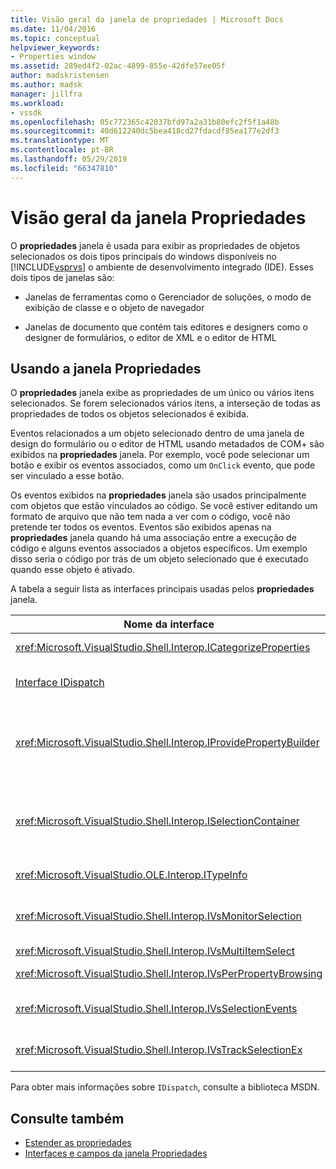 ```yaml
---
title: Visão geral da janela de propriedades | Microsoft Docs
ms.date: 11/04/2016
ms.topic: conceptual
helpviewer_keywords:
- Properties window
ms.assetid: 289ed4f2-02ac-4899-855e-42dfe57ee05f
author: madskristensen
ms.author: madsk
manager: jillfra
ms.workload:
- vssdk
ms.openlocfilehash: 05c772365c42037bfd97a2a31b80efc2f5f1a48b
ms.sourcegitcommit: 40d612240dc5bea418cd27fdacdf85ea177e2df3
ms.translationtype: MT
ms.contentlocale: pt-BR
ms.lasthandoff: 05/29/2019
ms.locfileid: "66347810"
---
```

# <a name="properties-window-overview"></a>Visão geral da janela Propriedades
O **propriedades** janela é usada para exibir as propriedades de objetos selecionados os dois tipos principais do windows disponíveis no [!INCLUDE[vsprvs](../../code-quality/includes/vsprvs_md.md)] o ambiente de desenvolvimento integrado (IDE). Esses dois tipos de janelas são:

- Janelas de ferramentas como o Gerenciador de soluções, o modo de exibição de classe e o objeto de navegador

- Janelas de documento que contém tais editores e designers como o designer de formulários, o editor de XML e o editor de HTML

## <a name="using-the-properties-window"></a>Usando a janela Propriedades
 O **propriedades** janela exibe as propriedades de um único ou vários itens selecionados. Se forem selecionados vários itens, a interseção de todas as propriedades de todos os objetos selecionados é exibida.

 Eventos relacionados a um objeto selecionado dentro de uma janela de design do formulário ou o editor de HTML usando metadados de COM+ são exibidos na **propriedades** janela. Por exemplo, você pode selecionar um botão e exibir os eventos associados, como um `OnClick` evento, que pode ser vinculado a esse botão.

 Os eventos exibidos na **propriedades** janela são usados principalmente com objetos que estão vinculados ao código. Se você estiver editando um formato de arquivo que não tem nada a ver com o código, você não pretende ter todos os eventos. Eventos são exibidos apenas na **propriedades** janela quando há uma associação entre a execução de código e alguns eventos associados a objetos específicos. Um exemplo disso seria o código por trás de um objeto selecionado que é executado quando esse objeto é ativado.

 A tabela a seguir lista as interfaces principais usadas pelos **propriedades** janela.

|Nome da interface|Descrição|
|--------------------|-----------------|
|<xref:Microsoft.VisualStudio.Shell.Interop.ICategorizeProperties>|Fornece uma lista de categorias para o **propriedades** janela e mapeia cada propriedade para uma categoria.|
|[Interface IDispatch](/previous-versions/windows/desktop/api/oaidl/nn-oaidl-idispatch)|Expõe métodos e propriedades para ferramentas e outros aplicativos que oferecem suporte à automação de programação de um objeto.|
|<xref:Microsoft.VisualStudio.Shell.Interop.IProvidePropertyBuilder>|Fornece botões de reticências (...) chamados *construtores* que abrir janelas de caixa de diálogo modal implementadas pelo objeto em si. Usado quando um valor não é facilmente digitado pelo usuário em um campo de texto. Por exemplo, ele pode ser usado para abrir um seletor de cores que determina o valor RGB para você.|
|<xref:Microsoft.VisualStudio.Shell.Interop.ISelectionContainer>|Fornece acesso a objetos usados para atualizar as informações exibidas na **propriedades** janela. <xref:Microsoft.VisualStudio.Shell.Interop.ISelectionContainer> é implementado por VSPackages para cada janela que contém objetos selecionáveis com propriedades relacionadas a ser exibido.|
|<xref:Microsoft.VisualStudio.OLE.Interop.ITypeInfo>|Fornece informações sobre o tipo de um objeto como métodos de uma interface e campos de uma estrutura.|
|<xref:Microsoft.VisualStudio.Shell.Interop.IVsMonitorSelection>|Permite que os VSPackages para receber notificações de eventos de seleção e recuperar informações sobre a hierarquia de projeto atual, item, valor do elemento e o contexto de interface do usuário do comando.|
|<xref:Microsoft.VisualStudio.Shell.Interop.IVsMultiItemSelect>|Fornece o ambiente com acesso a várias seleções.|
|<xref:Microsoft.VisualStudio.Shell.Interop.IVsPerPropertyBrowsing>|Usado para fornecer nomes localizados em algumas propriedades exibidas na **propriedades** janela.|
|<xref:Microsoft.VisualStudio.Shell.Interop.IVsSelectionEvents>|Notifica os VSPackages registrados de alterações para a seleção atual, o valor do elemento ou o contexto de interface do usuário do comando.|
|<xref:Microsoft.VisualStudio.Shell.Interop.IVsTrackSelectionEx>|Notifica o ambiente de uma alteração na seleção atual e fornece acesso às informações de hierarquia e de item relacionado à nova seleção.|

 Para obter mais informações sobre `IDispatch`, consulte a biblioteca MSDN.

## <a name="see-also"></a>Consulte também
- [Estender as propriedades](../../extensibility/internals/extending-properties.md)
- [Interfaces e campos da janela Propriedades](../../extensibility/internals/properties-window-fields-and-interfaces.md)
